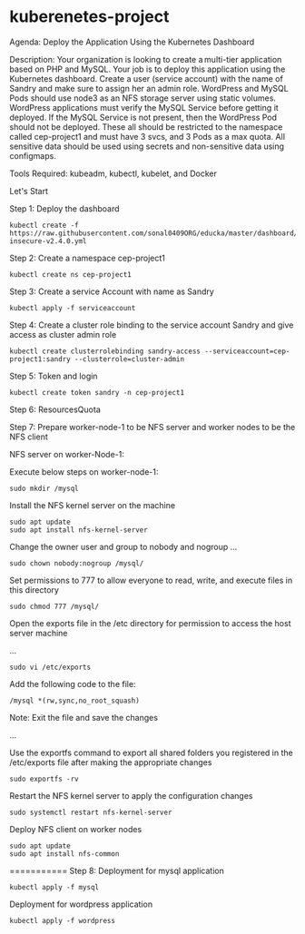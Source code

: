 # kuberenetes-project

Agenda: Deploy the Application Using the Kubernetes Dashboard

Description: Your organization is looking to create a multi-tier application based on PHP and MySQL. Your job is to deploy this application using the Kubernetes dashboard. Create a user (service account) with the name of Sandry and make sure to assign her an admin role. WordPress and MySQL Pods should use node3 as an NFS storage server using static volumes. WordPress applications must verify the MySQL Service before getting it deployed. If the MySQL Service is not present, then the WordPress Pod should not be deployed. These all should be restricted to the namespace called cep-project1 and must have 3 svcs, and 3 Pods as a max quota. All sensitive data should be used using secrets and non-sensitive data using configmaps. 

Tools Required: kubeadm, kubectl, kubelet, and Docker  

Let's Start

Step 1: Deploy the dashboard
```
kubectl create -f https://raw.githubusercontent.com/sonal0409ORG/educka/master/dashboard/dashboard-insecure-v2.4.0.yml
```

Step 2: Create a namespace cep-project1
```
kubectl create ns cep-project1 
```

Step 3: Create a service Account with name as Sandry 
```
kubectl apply -f serviceaccount
```

Step 4: Create a cluster role binding to the service account Sandry and give access as cluster admin role 
```
kubectl create clusterrolebinding sandry-access --serviceaccount=cep-project1:sandry --clusterrole=cluster-admin
```
Step 5: Token and login 
```
kubectl create token sandry -n cep-project1
```
Step 6: ResourcesQuota

Step 7: Prepare worker-node-1 to be NFS server and worker nodes to be the NFS client

NFS server on worker-Node-1:

Execute below steps on worker-node-1:

```
sudo mkdir /mysql
```

Install the NFS kernel server on the machine
```
sudo apt update
sudo apt install nfs-kernel-server
```

Change the owner user and group to nobody and nogroup
...
```
sudo chown nobody:nogroup /mysql/
```
Set permissions to 777 to allow everyone to read, write, and execute files in this directory
```
sudo chmod 777 /mysql/
```

Open the exports file in the /etc directory for permission to access the host server machine

...
```
sudo vi /etc/exports
```
Add the following code to the file:
```
/mysql *(rw,sync,no_root_squash)
```
Note: Exit the file and save the changes

...



Use the exportfs command to export all shared folders you registered in the /etc/exports file after making the appropriate changes
```
sudo exportfs -rv
```

Restart the NFS kernel server to apply the configuration changes
```
sudo systemctl restart nfs-kernel-server
```
Deploy NFS client on worker nodes
```
sudo apt update
sudo apt install nfs-common
```
===========
Step 8:
Deployment for mysql application
```
kubectl apply -f mysql
```
Deployment for wordpress application
```
kubectl apply -f wordpress
```
